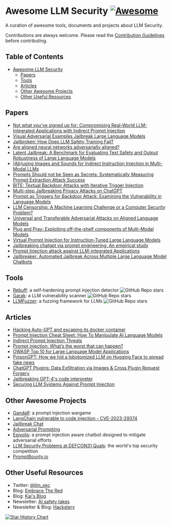 # Awesome LLM Security [![Awesome](https://cdn.rawgit.com/sindresorhus/awesome/d7305f38d29fed78fa85652e3a63e154dd8e8829/media/badge.svg)](https://github.com/sindresorhus/awesome)

A curation of awesome tools, documents and projects about LLM Security.

Contributions are always welcome. Please read the [Contribution Guidelines](CONTRIBUTING.md) before contributing.

## Table of Contents

- [Awesome LLM Security](#awesome-llm-security-)
  - [Papers](#papers)
  - [Tools](#tools)
  - [Articles](#articles)
  - [Other Awesome Projects](#other-awesome-projects)
  - [Other Useful Resources](#other-useful-resources)

## Papers

- [Not what you've signed up for: Compromising Real-World LLM-Integrated Applications with Indirect Prompt Injection](https://arxiv.org/pdf/2302.12173.pdf)
- [Visual Adversarial Examples Jailbreak Large Language Models](https://arxiv.org/pdf/2306.13213.pdf)
- [Jailbroken: How Does LLM Safety Training Fail?](https://arxiv.org/pdf/2307.02483.pdf)
- [Are aligned neural networks adversarially aligned?](https://arxiv.org/pdf/2306.15447.pdf)
- [Latent Jailbreak: A Benchmark for Evaluating Text Safety and Output Robustness of Large Language Models](https://arxiv.org/pdf/2307.08487.pdf)
- [(Ab)using Images and Sounds for Indirect Instruction Injection in Multi-Modal LLMs](https://arxiv.org/pdf/2307.10490.pdf)
- [Prompts Should not be Seen as Secrets: Systematically Measuring Prompt Extraction Attack Success](https://arxiv.org/pdf/2307.06865.pdf)
- [BITE: Textual Backdoor Attacks with Iterative Trigger Injection](https://aclanthology.org/2023.acl-long.725.pdf)
- [Multi-step Jailbreaking Privacy Attacks on ChatGPT](https://arxiv.org/pdf/2304.05197.pdf)
- [Prompt as Triggers for Backdoor Attack: Examining the Vulnerability in Language Models](https://arxiv.org/pdf/2305.01219.pdf)
- [LLM Censorship: A Machine Learning Challenge or a Computer Security Problem?](https://arxiv.org/pdf/2307.10719.pdf)
- [Universal and Transferable Adversarial Attacks on Aligned Language Models](https://arxiv.org/pdf/2307.15043.pdf)
- [Plug and Pray: Exploiting off-the-shelf components of Multi-Modal Models](https://arxiv.org/pdf/2307.14539.pdf)
- [Virtual Prompt Injection for Instruction-Tuned Large Language Models](https://arxiv.org/pdf/2307.16888.pdf)
- [Jailbreaking chatgpt via prompt engineering: An empirical study](https://arxiv.org/pdf/2305.13860.pdf)
- [Prompt Injection attack against LLM-integrated Applications](https://arxiv.org/pdf/2306.05499.pdf)
- [Jailbreaker: Automated Jailbreak Across Multiple Large Language Model Chatbots](https://arxiv.org/pdf/2307.08715.pdf)

## Tools

- [Rebuff](https://github.com/protectai/rebuff): a self-hardening prompt injection detector ![GitHub Repo stars](https://img.shields.io/github/stars/protectai/rebuff?style=social)
- [Garak](https://github.com/leondz/garak/): a LLM vulnerability scanner ![GitHub Repo stars](https://img.shields.io/github/stars/leondz/garak?style=social)
- [LLMFuzzer](https://github.com/mnns/LLMFuzzer): a fuzzing framework for LLMs ![GitHub Repo stars](https://img.shields.io/github/stars/mnns/LLMFuzzer?style=social)

## Articles

- [Hacking Auto-GPT and escaping its docker container](https://positive.security/blog/auto-gpt-rce)
- [Prompt Injection Cheat Sheet: How To Manipulate AI Language Models](https://blog.seclify.com/prompt-injection-cheat-sheet/)
- [Indirect Prompt Injection Threats](https://greshake.github.io/)
- [Prompt injection: What’s the worst that can happen?](https://simonwillison.net/2023/Apr/14/worst-that-can-happen/)
- [OWASP Top 10 for Large Language Model Applications](https://owasp.org/www-project-top-10-for-large-language-model-applications/)
- [PoisonGPT: How we hid a lobotomized LLM on Hugging Face to spread fake news](https://blog.mithrilsecurity.io/poisongpt-how-we-hid-a-lobotomized-llm-on-hugging-face-to-spread-fake-news/)
- [ChatGPT Plugins: Data Exfiltration via Images & Cross Plugin Request Forgery](https://embracethered.com/blog/posts/2023/chatgpt-webpilot-data-exfil-via-markdown-injection/)
- [Jailbreaking GPT-4's code interpreter](https://www.lesswrong.com/posts/KSroBnxCHodGmPPJ8/jailbreaking-gpt-4-s-code-interpreter)
- [Securing LLM Systems Against Prompt Injection](https://developer.nvidia.com/blog/securing-llm-systems-against-prompt-injection/)

## Other Awesome Projects

- [Gandalf](https://gandalf.lakera.ai/): a prompt injection wargame
- [LangChain vulnerable to code injection - CVE-2023-29374](https://github.com/advisories/GHSA-fprp-p869-w6q2)
- [Jailbreak Chat](https://www.jailbreakchat.com/)
- [Adversarial Prompting](https://www.promptingguide.ai/risks/adversarial)
- [Epivolis](https://epivolis.com/): a prompt injection aware chatbot designed to mitigate adversarial efforts
- [LLM Security Problems at DEFCON31 Quals](https://github.com/Nautilus-Institute/quals-2023/tree/main/pawan_gupta): the world's top security competition
- [PromptBounty.io](https://sites.google.com/view/promptbounty/)

## Other Useful Resources

- Twitter: [@llm_sec](https://twitter.com/llm_sec)
- Blog: [Embrace The Red](https://embracethered.com/blog/index.html)
- Blog: [Kai's Blog](https://kai-greshake.de/)
- Newsletter: [AI safety takes](https://newsletter.danielpaleka.com/)
- Newsletter & Blog: [Hackstery](https://hackstery.com)

<a href="https://star-history.com/#corca-ai/awesome-llm-security&Date">
  <picture>
    <source media="(prefers-color-scheme: dark)" srcset="https://api.star-history.com/svg?repos=corca-ai/awesome-llm-security&type=Date&theme=dark" />
    <source media="(prefers-color-scheme: light)" srcset="https://api.star-history.com/svg?repos=corca-ai/awesome-llm-security&type=Date" />
    <img alt="Star History Chart" src="https://api.star-history.com/svg?repos=corca-ai/awesome-llm-security&type=Date" />
  </picture>
</a>
